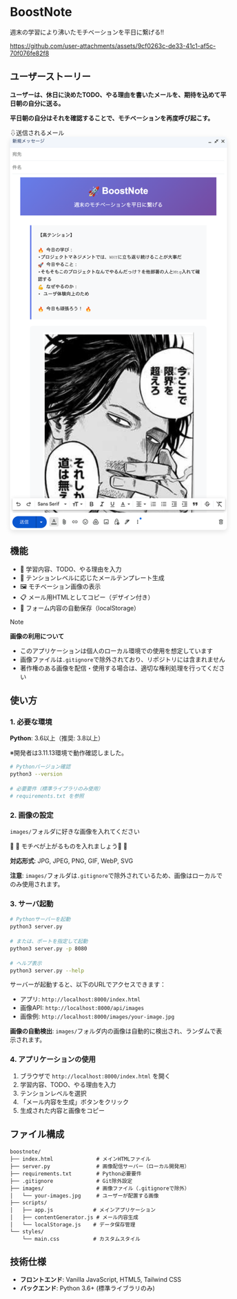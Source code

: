 # BoostNote

週末の学習により沸いたモチベーションを平日に繋げる!!

https://github.com/user-attachments/assets/9cf0263c-de33-41c1-af5c-70f076fe82f8

## ユーザーストーリー
**ユーザーは、休日に決めたTODO、やる理由を書いたメールを、期待を込めて平日朝の自分に送る。**

**平日朝の自分はそれを確認することで、モチベーションを再度呼び起こす。**

⇩送信されるメール
<img src="./screenshot.png" alt="BoostNote スクリーンショット" width="800" style="border-radius: 8px; box-shadow: 0 4px 12px rgba(0,0,0,0.1);">

## 機能

- 📝 学習内容、TODO、やる理由を入力
- 🎯 テンションレベルに応じたメールテンプレート生成
- 🖼️ モチベーション画像の表示
- 📋 メール用HTMLとしてコピー（デザイン付き）
- 💾 フォーム内容の自動保存（localStorage）

> [!NOTE]
> **画像の利用について**
> 
> - このアプリケーションは個人のローカル環境での使用を想定しています
> - 画像ファイルは`.gitignore`で除外されており、リポジトリには含まれません
> - 著作権のある画像を配信・使用する場合は、適切な権利処理を行ってください

## 使い方

### 1. 必要な環境

**Python**: 3.6以上（推奨: 3.8以上）

※開発者は3.11.13環境で動作確認しました。

```bash
# Pythonバージョン確認
python3 --version

# 必要要件（標準ライブラリのみ使用）
# requirements.txt を参照
```

### 2. 画像の設定

`images/`フォルダに好きな画像を入れてください

🚀 🚀 モチベが上がるものを入れましょう🚀 🚀 

**対応形式**: JPG, JPEG, PNG, GIF, WebP, SVG

**注意**: `images/`フォルダは`.gitignore`で除外されているため、画像はローカルでのみ使用されます。

### 3. サーバ起動

```bash
# Pythonサーバーを起動
python3 server.py

# または、ポートを指定して起動
python3 server.py -p 8080

# ヘルプ表示
python3 server.py --help
```

サーバーが起動すると、以下のURLでアクセスできます：
- アプリ: `http://localhost:8000/index.html`
- 画像API: `http://localhost:8000/api/images`
- 画像例: `http://localhost:8000/images/your-image.jpg`

**画像の自動検出**: `images/`フォルダ内の画像は自動的に検出され、ランダムで表示されます。

### 4. アプリケーションの使用

1. ブラウザで `http://localhost:8000/index.html` を開く
2. 学習内容、TODO、やる理由を入力
3. テンションレベルを選択
4. 「メール内容を生成」ボタンをクリック
5. 生成された内容と画像をコピー

## ファイル構成

```
boostnote/
├── index.html              # メインHTMLファイル
├── server.py               # 画像配信サーバー（ローカル開発用）
├── requirements.txt        # Python必要要件
├── .gitignore              # Git除外設定
├── images/                 # 画像ファイル（.gitignoreで除外）
│   └── your-images.jpg     # ユーザーが配置する画像
├── scripts/
│   ├── app.js             # メインアプリケーション
│   ├── contentGenerator.js # メール内容生成
│   └── localStorage.js    # データ保存管理
└── styles/
    └── main.css           # カスタムスタイル
```

## 技術仕様

- **フロントエンド**: Vanilla JavaScript, HTML5, Tailwind CSS
- **バックエンド**: Python 3.6+ (標準ライブラリのみ)

